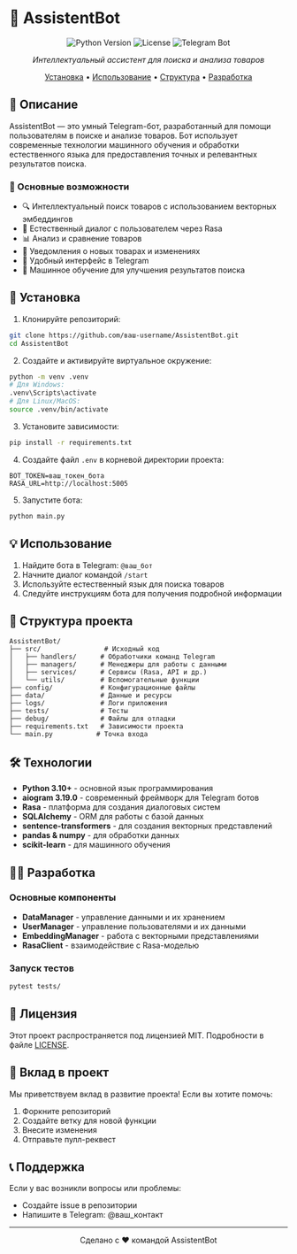 # 🤖 AssistentBot

<div align="center">

![Python Version](https://img.shields.io/badge/python-3.10+-blue.svg)
![License](https://img.shields.io/badge/license-MIT-green.svg)
![Telegram Bot](https://img.shields.io/badge/telegram-bot-blue.svg)

*Интеллектуальный ассистент для поиска и анализа товаров*

[Установка](#-установка) • [Использование](#-использование) • [Структура](#-структура-проекта) • [Разработка](#-разработка)

</div>

## 📝 Описание

AssistentBot — это умный Telegram-бот, разработанный для помощи пользователям в поиске и анализе товаров. Бот использует современные технологии машинного обучения и обработки естественного языка для предоставления точных и релевантных результатов поиска.

### 🎯 Основные возможности

- 🔍 Интеллектуальный поиск товаров с использованием векторных эмбеддингов
- 💬 Естественный диалог с пользователем через Rasa
- 📊 Анализ и сравнение товаров
- 🔔 Уведомления о новых товарах и изменениях
- 📱 Удобный интерфейс в Telegram
- 🧠 Машинное обучение для улучшения результатов поиска

## 🚀 Установка

1. Клонируйте репозиторий:
```bash
git clone https://github.com/ваш-username/AssistentBot.git
cd AssistentBot
```

2. Создайте и активируйте виртуальное окружение:
```bash
python -m venv .venv
# Для Windows:
.venv\Scripts\activate
# Для Linux/MacOS:
source .venv/bin/activate
```

3. Установите зависимости:
```bash
pip install -r requirements.txt
```

4. Создайте файл `.env` в корневой директории проекта:
```env
BOT_TOKEN=ваш_токен_бота
RASA_URL=http://localhost:5005
```

5. Запустите бота:
```bash
python main.py
```

## 💡 Использование

1. Найдите бота в Telegram: `@ваш_бот`
2. Начните диалог командой `/start`
3. Используйте естественный язык для поиска товаров
4. Следуйте инструкциям бота для получения подробной информации

## 📁 Структура проекта

```
AssistentBot/
├── src/                # Исходный код
│   ├── handlers/      # Обработчики команд Telegram
│   ├── managers/      # Менеджеры для работы с данными
│   ├── services/      # Сервисы (Rasa, API и др.)
│   └── utils/         # Вспомогательные функции
├── config/            # Конфигурационные файлы
├── data/              # Данные и ресурсы
├── logs/              # Логи приложения
├── tests/             # Тесты
├── debug/             # Файлы для отладки
├── requirements.txt   # Зависимости проекта
└── main.py           # Точка входа
```

## 🛠 Технологии

- **Python 3.10+** - основной язык программирования
- **aiogram 3.19.0** - современный фреймворк для Telegram ботов
- **Rasa** - платформа для создания диалоговых систем
- **SQLAlchemy** - ORM для работы с базой данных
- **sentence-transformers** - для создания векторных представлений
- **pandas & numpy** - для обработки данных
- **scikit-learn** - для машинного обучения

## 👨‍💻 Разработка

### Основные компоненты

- **DataManager** - управление данными и их хранением
- **UserManager** - управление пользователями и их данными
- **EmbeddingManager** - работа с векторными представлениями
- **RasaClient** - взаимодействие с Rasa-моделью

### Запуск тестов

```bash
pytest tests/
```

## 📄 Лицензия

Этот проект распространяется под лицензией MIT. Подробности в файле [LICENSE](LICENSE).

## 🤝 Вклад в проект

Мы приветствуем вклад в развитие проекта! Если вы хотите помочь:

1. Форкните репозиторий
2. Создайте ветку для новой функции
3. Внесите изменения
4. Отправьте пулл-реквест

## 📞 Поддержка

Если у вас возникли вопросы или проблемы:
- Создайте issue в репозитории
- Напишите в Telegram: @ваш_контакт

---

<div align="center">
Сделано с ❤️ командой AssistentBot
</div>
